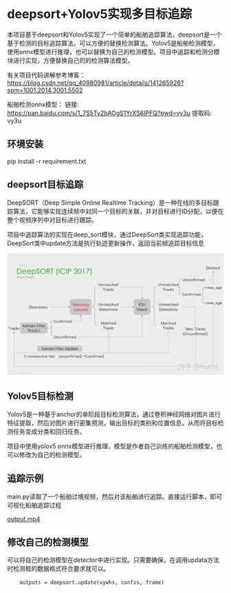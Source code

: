 # deepsort+Yolov5实现多目标追踪
本项目基于deepsort和Yolov5实现了一个简单的船舶追踪算法，deepsort是一个基于检测的目标追踪算法，可以方便的替换检测算法。Yolov5是船舶检测模型，
使用onnx模型进行推理，也可以替换为自己的检测模型。项目中追踪和检测分模块进行实现，方便替换自己的的检测算法模型。

有关项目代码讲解参考博客：https://blog.csdn.net/qq_40980981/article/details/141265926?spm=1001.2014.3001.5502

船舶检测onnx模型： 链接: https://pan.baidu.com/s/1_7S5Ty2bAOgS1YrXS6IPFQ?pwd=vy3u 提取码: vy3u

## 环境安装
pip install -r requirement.txt

## deepsort目标追踪
DeepSORT（Deep Simple Online Realtime Tracking）是一种在线的多目标跟踪算法，它能够实现连续帧中对同一个目标的关联，并对目标进行ID分配，以便在整个视频序列中对目标进行跟踪。

项目中追踪算法的实现在deep_sort模块，通过DeepSort类实现追踪功能，DeepSort类中update方法是执行轨迹更新操作，返回当前帧追踪目标信息

![img.png](doc/img.png)
## Yolov5目标检测
Yolov5是一种基于anchor的单阶段目标检测算法，通过卷积神经网络对图片进行特征提取，然后对图片进行密集预测，输出目标的类别和位置信息，从而将目标检测任务变成分类和回归任务。

项目中使用yolov5 onnx模型进行推理，模型是作者自己训练的船舶检测模型，也可以修改为自己的检测模型。


## 追踪示例
main.py读取了一个船舶过境视频，然后对该船舶进行追踪。直接运行脚本，即可可视化船舶追踪过程

[output.mp4](doc/output.mp4)

## 修改自己的检测模型
可以将自己的检测模型在detector中进行实现。只需要确保，在调用updata方法时检测框的数据格式符合要求就可以。

        outputs = deepsort.update(xywhs, confss, frame)